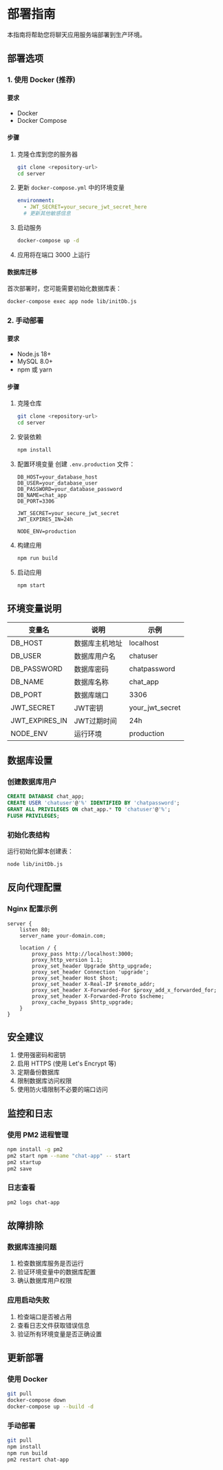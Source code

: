 # 部署指南

本指南将帮助您将聊天应用服务端部署到生产环境。

## 部署选项

### 1. 使用 Docker (推荐)

#### 要求
- Docker
- Docker Compose

#### 步骤
1. 克隆仓库到您的服务器
   ```bash
   git clone <repository-url>
   cd server
   ```

2. 更新 `docker-compose.yml` 中的环境变量
   ```yaml
   environment:
     - JWT_SECRET=your_secure_jwt_secret_here
     # 更新其他敏感信息
   ```

3. 启动服务
   ```bash
   docker-compose up -d
   ```

4. 应用将在端口 3000 上运行

#### 数据库迁移
首次部署时，您可能需要初始化数据库表：
```bash
docker-compose exec app node lib/initDb.js
```

### 2. 手动部署

#### 要求
- Node.js 18+
- MySQL 8.0+
- npm 或 yarn

#### 步骤
1. 克隆仓库
   ```bash
   git clone <repository-url>
   cd server
   ```

2. 安装依赖
   ```bash
   npm install
   ```

3. 配置环境变量
   创建 `.env.production` 文件：
   ```
   DB_HOST=your_database_host
   DB_USER=your_database_user
   DB_PASSWORD=your_database_password
   DB_NAME=chat_app
   DB_PORT=3306

   JWT_SECRET=your_secure_jwt_secret
   JWT_EXPIRES_IN=24h

   NODE_ENV=production
   ```

4. 构建应用
   ```bash
   npm run build
   ```

5. 启动应用
   ```bash
   npm start
   ```

## 环境变量说明

| 变量名 | 说明 | 示例 |
|--------|------|------|
| DB_HOST | 数据库主机地址 | localhost |
| DB_USER | 数据库用户名 | chatuser |
| DB_PASSWORD | 数据库密码 | chatpassword |
| DB_NAME | 数据库名称 | chat_app |
| DB_PORT | 数据库端口 | 3306 |
| JWT_SECRET | JWT密钥 | your_jwt_secret |
| JWT_EXPIRES_IN | JWT过期时间 | 24h |
| NODE_ENV | 运行环境 | production |

## 数据库设置

### 创建数据库用户
```sql
CREATE DATABASE chat_app;
CREATE USER 'chatuser'@'%' IDENTIFIED BY 'chatpassword';
GRANT ALL PRIVILEGES ON chat_app.* TO 'chatuser'@'%';
FLUSH PRIVILEGES;
```

### 初始化表结构
运行初始化脚本创建表：
```bash
node lib/initDb.js
```

## 反向代理配置

### Nginx 配置示例
```nginx
server {
    listen 80;
    server_name your-domain.com;

    location / {
        proxy_pass http://localhost:3000;
        proxy_http_version 1.1;
        proxy_set_header Upgrade $http_upgrade;
        proxy_set_header Connection 'upgrade';
        proxy_set_header Host $host;
        proxy_set_header X-Real-IP $remote_addr;
        proxy_set_header X-Forwarded-For $proxy_add_x_forwarded_for;
        proxy_set_header X-Forwarded-Proto $scheme;
        proxy_cache_bypass $http_upgrade;
    }
}
```

## 安全建议

1. 使用强密码和密钥
2. 启用 HTTPS (使用 Let's Encrypt 等)
3. 定期备份数据库
4. 限制数据库访问权限
5. 使用防火墙限制不必要的端口访问

## 监控和日志

### 使用 PM2 进程管理
```bash
npm install -g pm2
pm2 start npm --name "chat-app" -- start
pm2 startup
pm2 save
```

### 日志查看
```bash
pm2 logs chat-app
```

## 故障排除

### 数据库连接问题
1. 检查数据库服务是否运行
2. 验证环境变量中的数据库配置
3. 确认数据库用户权限

### 应用启动失败
1. 检查端口是否被占用
2. 查看日志文件获取错误信息
3. 验证所有环境变量是否正确设置

## 更新部署

### 使用 Docker
```bash
git pull
docker-compose down
docker-compose up --build -d
```

### 手动部署
```bash
git pull
npm install
npm run build
pm2 restart chat-app
```